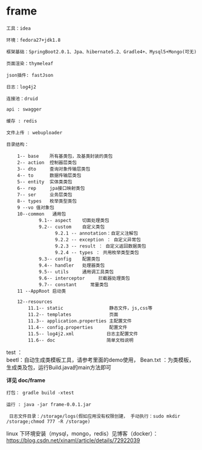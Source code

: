 # frame
``工具：idea``

``环境：fedora27+jdk1.8``

``框架基础：SpringBoot2.0.1、Jpa、hibernate5.2、Gradle4+、Mysql5+Mongo(可无)``

``页面渲染：thymeleaf``

``json插件: fastJson``

``日志：log4j2``

``连接池：druid``

``api : swagger``

``缓存 : redis``

``文件上传 : webuploader``

``目录结构：``


        1-- base    所有基类包，及基类封装的类包
        2-- action  控制器层类包
        3-- dto     查询对象传输层类包
        4-- to      数据传输层类包
        5-- entity  实体类类包
        6-- rep     jpa接口映射类包
        7-- ser     业务层类包
        8-- types   枚举类型类包
        9 --vo 值对象包
        10--common   通用包
                9.1-- aspect    切面处理类包                     
                9.2-- custom    自定义类包
                      9.2.1 -- annotation：自定义注解包
                      9.2.2 -- exception ： 自定义异常包
                      9.2.3 -- result ： 自定义返回数据类包
                      9.2.4 -- types ： 共用枚举类型类包
                9.3-- config    配置类包
                9.4-- handler   处理器类包
                9.5-- utils     通用调工具类包
                9.6-- interceptor     拦截器处理类包
                9.7-- constant     常量类包
        11 --AppRoot 启动类
         
        12--resources
            11.1-- static                 静态文件，js,css等
            11.2-- templates              页面
            11.3-- application.properties 主配置文件
            11.4-- config.properties      配置文件
            11.5-- log4j2.xml            日志主配置文件
            11.6-- doc                   简单文档说明

test   ：         
        beetl：自动生成类模板工具，请参考里面的demo使用，
            Bean.txt ：为类模板，生成类及包，运行Build.java的main方法即可
        
**详见 doc/frame**

`打包：
    gradle build -xtest`
    
`运行 :
    java -jar frame-0.0.1.jar`
    
` 日志文件目录：/storage/logs(假如应用没有权限创建，
        手动执行：sudo mkdir /storage;chmod 777 -R /storage)`  
        
     
 linux 下环境安装（mysql，mongo，redis）见博客（docker）：
             https://blog.csdn.net/xinaml/article/details/72922039

